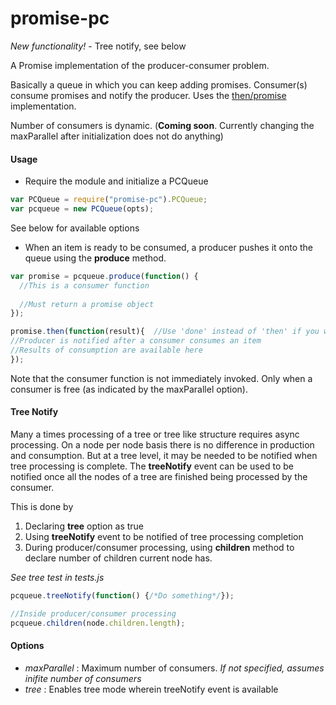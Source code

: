 promise-pc
==========

*New functionality!* - Tree notify, see below

A Promise implementation of the producer-consumer problem.

Basically a queue in which you can keep adding promises. 
Consumer(s) consume promises and notify the producer. Uses the [then/promise](http://github.com/then/promise) implementation.

Number of consumers is dynamic. (**Coming soon**. Currently changing the maxParallel after initialization does not do anything)

#### Usage

* Require the module and initialize a PCQueue
```javascript
var PCQueue = require("promise-pc").PCQueue;
var pcqueue = new PCQueue(opts);
```
See below for available options

* When an item is ready to be consumed, a producer pushes it onto the queue using the **produce** method.
```javascript
var promise = pcqueue.produce(function() {
  //This is a consumer function
  
  //Must return a promise object
});

promise.then(function(result){  //Use 'done' instead of 'then' if you wish to propagate errors
//Producer is notified after a consumer consumes an item
//Results of consumption are available here
});
```
Note that the consumer function is not immediately invoked. Only when a consumer is free (as indicated by the maxParallel option).

#### Tree Notify
Many a times processing of a tree or tree like structure requires async processing.
On a node per node basis there is no difference in production and consumption.
But at a tree level, it may be needed to be notified when tree processing is complete. The **treeNotify** event can be used to be notified once all the nodes of a tree are finished being processed by the consumer.

This is done by  
1. Declaring **tree** option as true  
2. Using **treeNotify** event to be notified of tree processing completion  
3. During producer/consumer processing, using **children** method to declare number of children current node has.

*See tree test in tests.js*

```javascript
pcqueue.treeNotify(function() {/*Do something*/});

//Inside producer/consumer processing
pcqueue.children(node.children.length);
```

#### Options

* *maxParallel* : Maximum number of consumers. *If not specified, assumes inifite number of consumers*
* *tree* : Enables tree mode wherein treeNotify event is available
